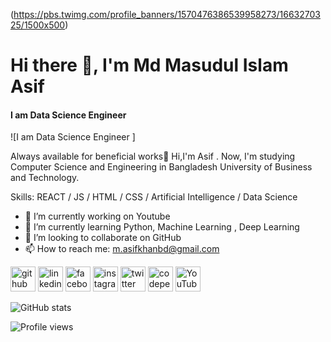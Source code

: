 (https://pbs.twimg.com/profile_banners/1570476386539958273/1663270325/1500x500)


# Hi there 👋, I'm Md Masudul Islam Asif
#### I am Data Science Engineer 
![I am Data Science Engineer ]

Always available for beneficial works🙂 Hi,I'm Asif . Now, I'm studying Computer Science and Engineering in Bangladesh University of Business and Technology.

Skills:  REACT / JS / HTML / CSS / Artificial Intelligence / Data Science

- 🔭 I’m currently working on Youtube 
- 🌱 I’m currently learning Python, Machine Learning , Deep Learning 
- 👯 I’m looking to collaborate on GitHub 
- 📫 How to reach me: m.asifkhanbd@gmail.com 


[<img src='https://cdn.jsdelivr.net/npm/simple-icons@3.0.1/icons/github.svg' alt='github' height='40'>](https://github.com/https://github.com/asif-kabbo)  [<img src='https://cdn.jsdelivr.net/npm/simple-icons@3.0.1/icons/linkedin.svg' alt='linkedin' height='40'>](https://www.linkedin.com/in/https://www.linkedin.com/in/asif-khan-441441246//)  [<img src='https://cdn.jsdelivr.net/npm/simple-icons@3.0.1/icons/facebook.svg' alt='facebook' height='40'>](https://www.facebook.com/https://www.facebook.com/profile.php?id=100011028196719)  [<img src='https://cdn.jsdelivr.net/npm/simple-icons@3.0.1/icons/instagram.svg' alt='instagram' height='40'>](https://www.instagram.com/https://www.instagram.com/_asif_khan_s_//)  [<img src='https://cdn.jsdelivr.net/npm/simple-icons@3.0.1/icons/twitter.svg' alt='twitter' height='40'>](https://twitter.com/https://twitter.com/AK_Asif_Khan_)  [<img src='https://cdn.jsdelivr.net/npm/simple-icons@3.0.1/icons/codepen.svg' alt='codepen' height='40'>](https://codepen.io/https://codepen.io/asif_khan_)  [<img src='https://cdn.jsdelivr.net/npm/simple-icons@3.0.1/icons/youtube.svg' alt='YouTube' height='40'>](https://www.youtube.com/channel/https://www.youtube.com/channel/UCcVQunIy-4xC20i6uG0rOCQ)  

![GitHub stats](https://github-readme-stats.vercel.app/api?username=https://github.com/asif-kabbo&show_icons=true)  

![Profile views](https://gpvc.arturio.dev/https://github.com/asif-kabbo)  
